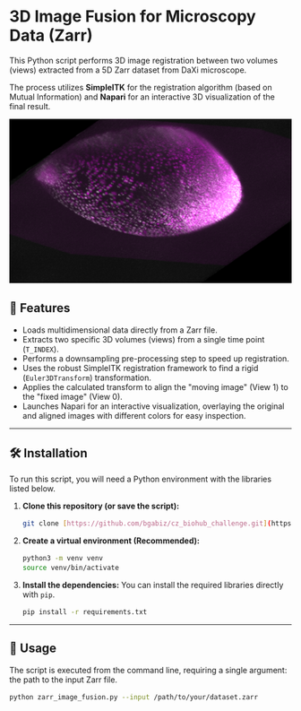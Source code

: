 # 3D Image Fusion for Microscopy Data (Zarr)

This Python script performs 3D image registration between two volumes (views) extracted from a 5D Zarr dataset from DaXi microscope.

The process utilizes **SimpleITK** for the registration algorithm (based on Mutual Information) and **Napari** for an interactive 3D visualization of the final result.

![alt text](image.png)

## 🎯 Features

* Loads multidimensional data directly from a Zarr file.
* Extracts two specific 3D volumes (views) from a single time point (`T_INDEX`).
* Performs a downsampling pre-processing step to speed up registration.
* Uses the robust SimpleITK registration framework to find a rigid (`Euler3DTransform`) transformation.
* Applies the calculated transform to align the "moving image" (View 1) to the "fixed image" (View 0).
* Launches Napari for an interactive visualization, overlaying the original and aligned images with different colors for easy inspection.

---

## 🛠️ Installation

To run this script, you will need a Python environment with the libraries listed below.

1.  **Clone this repository (or save the script):**
    ```bash
    git clone [https://github.com/bgabiz/cz_biohub_challenge.git](https://github.com/bgabiz/cz_biohub_challenge.git)
    ```

2.  **Create a virtual environment (Recommended):**
    ```bash
    python3 -m venv venv
    source venv/bin/activate
    ```

3.  **Install the dependencies:**
    You can install the required libraries directly with `pip`.
    ```bash
    pip install -r requirements.txt
    ```

---

## 🚀 Usage

The script is executed from the command line, requiring a single argument: the path to the input Zarr file.

```bash
python zarr_image_fusion.py --input /path/to/your/dataset.zarr